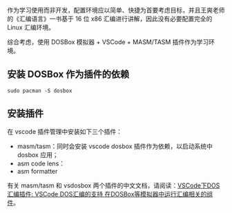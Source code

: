 
作为学习使用而非开发，配置环境应以简单、快捷为首要考虑目标，并且王爽老师的《汇编语言》一书基于 16 位 x86 汇编进行讲解，因此没有必要配置完全的 Linux 汇编环境。

综合考虑，使用 DOSBox 模拟器 + VSCode + MASM/TASM 插件作为学习环境。

## 安装 DOSBox 作为插件的依赖
```shell
sudo pacman -S dosbox
```

## 安装插件
在 vscode 插件管理中安装如下三个插件：
- masm/tasm：同时会安装 vscode dosbox 插件作为依赖，以启动系统中 dosbox 应用；
- asm code lens：
- asm formatter

有关 masm/tasm 和 vsdosbox 两个插件的中文文档，请阅读：[VSCode下DOS汇编插件: VSCode DOS汇编的支持 在DOSBox等模拟器中运行汇编相关的组件](https://gitee.com/dosasm/masm-tasm/#/dosasm/masm-tasm/blob/main/vscode-dosbox/README.zh.md)。